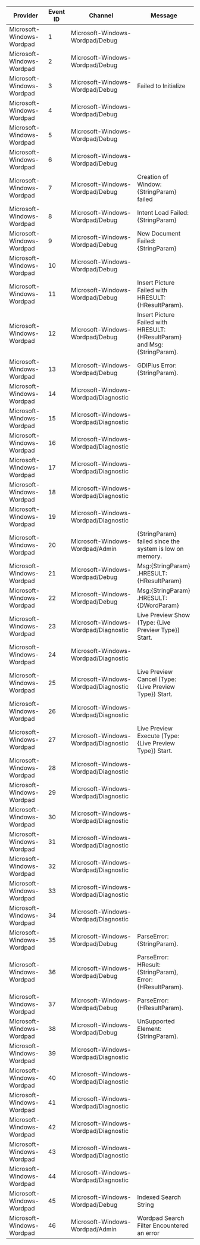 Provider                   |  Event ID  |  Channel                               |  Message
---------------------------|------------|----------------------------------------|--------------------------------------------------------------------------
Microsoft-Windows-Wordpad  |  1         |  Microsoft-Windows-Wordpad/Debug       |
Microsoft-Windows-Wordpad  |  2         |  Microsoft-Windows-Wordpad/Debug       |
Microsoft-Windows-Wordpad  |  3         |  Microsoft-Windows-Wordpad/Debug       |  Failed to Initialize
Microsoft-Windows-Wordpad  |  4         |  Microsoft-Windows-Wordpad/Debug       |
Microsoft-Windows-Wordpad  |  5         |  Microsoft-Windows-Wordpad/Debug       |
Microsoft-Windows-Wordpad  |  6         |  Microsoft-Windows-Wordpad/Debug       |
Microsoft-Windows-Wordpad  |  7         |  Microsoft-Windows-Wordpad/Debug       |  Creation of Window:{StringParam} failed
Microsoft-Windows-Wordpad  |  8         |  Microsoft-Windows-Wordpad/Debug       |  Intent Load Failed: {StringParam}
Microsoft-Windows-Wordpad  |  9         |  Microsoft-Windows-Wordpad/Debug       |  New Document Failed: {StringParam}
Microsoft-Windows-Wordpad  |  10        |  Microsoft-Windows-Wordpad/Debug       |
Microsoft-Windows-Wordpad  |  11        |  Microsoft-Windows-Wordpad/Debug       |  Insert Picture Failed with HRESULT:{HResultParam}.
Microsoft-Windows-Wordpad  |  12        |  Microsoft-Windows-Wordpad/Debug       |  Insert Picture Failed with HRESULT:{HResultParam} and Msg:{StringParam}.
Microsoft-Windows-Wordpad  |  13        |  Microsoft-Windows-Wordpad/Debug       |  GDIPlus Error:{StringParam}.
Microsoft-Windows-Wordpad  |  14        |  Microsoft-Windows-Wordpad/Diagnostic  |
Microsoft-Windows-Wordpad  |  15        |  Microsoft-Windows-Wordpad/Diagnostic  |
Microsoft-Windows-Wordpad  |  16        |  Microsoft-Windows-Wordpad/Diagnostic  |
Microsoft-Windows-Wordpad  |  17        |  Microsoft-Windows-Wordpad/Diagnostic  |
Microsoft-Windows-Wordpad  |  18        |  Microsoft-Windows-Wordpad/Diagnostic  |
Microsoft-Windows-Wordpad  |  19        |  Microsoft-Windows-Wordpad/Diagnostic  |
Microsoft-Windows-Wordpad  |  20        |  Microsoft-Windows-Wordpad/Admin       |  {StringParam} failed since the system is low on memory.
Microsoft-Windows-Wordpad  |  21        |  Microsoft-Windows-Wordpad/Debug       |  Msg:{StringParam} .HRESULT:{HResultParam}
Microsoft-Windows-Wordpad  |  22        |  Microsoft-Windows-Wordpad/Debug       |  Msg:{StringParam} .HRESULT:{DWordParam}
Microsoft-Windows-Wordpad  |  23        |  Microsoft-Windows-Wordpad/Diagnostic  |  Live Preview Show (Type: {Live Preview Type}) Start.
Microsoft-Windows-Wordpad  |  24        |  Microsoft-Windows-Wordpad/Diagnostic  |
Microsoft-Windows-Wordpad  |  25        |  Microsoft-Windows-Wordpad/Diagnostic  |  Live Preview Cancel (Type: {Live Preview Type}) Start.
Microsoft-Windows-Wordpad  |  26        |  Microsoft-Windows-Wordpad/Diagnostic  |
Microsoft-Windows-Wordpad  |  27        |  Microsoft-Windows-Wordpad/Diagnostic  |  Live Preview Execute (Type: {Live Preview Type}) Start.
Microsoft-Windows-Wordpad  |  28        |  Microsoft-Windows-Wordpad/Diagnostic  |
Microsoft-Windows-Wordpad  |  29        |  Microsoft-Windows-Wordpad/Diagnostic  |
Microsoft-Windows-Wordpad  |  30        |  Microsoft-Windows-Wordpad/Diagnostic  |
Microsoft-Windows-Wordpad  |  31        |  Microsoft-Windows-Wordpad/Diagnostic  |
Microsoft-Windows-Wordpad  |  32        |  Microsoft-Windows-Wordpad/Diagnostic  |
Microsoft-Windows-Wordpad  |  33        |  Microsoft-Windows-Wordpad/Diagnostic  |
Microsoft-Windows-Wordpad  |  34        |  Microsoft-Windows-Wordpad/Diagnostic  |
Microsoft-Windows-Wordpad  |  35        |  Microsoft-Windows-Wordpad/Debug       |  ParseError:{StringParam}.
Microsoft-Windows-Wordpad  |  36        |  Microsoft-Windows-Wordpad/Debug       |  ParseError: HResult: {StringParam}, Error: {HResultParam}.
Microsoft-Windows-Wordpad  |  37        |  Microsoft-Windows-Wordpad/Debug       |  ParseError:{HResultParam}.
Microsoft-Windows-Wordpad  |  38        |  Microsoft-Windows-Wordpad/Debug       |  UnSupported Element:{StringParam}.
Microsoft-Windows-Wordpad  |  39        |  Microsoft-Windows-Wordpad/Diagnostic  |
Microsoft-Windows-Wordpad  |  40        |  Microsoft-Windows-Wordpad/Diagnostic  |
Microsoft-Windows-Wordpad  |  41        |  Microsoft-Windows-Wordpad/Diagnostic  |
Microsoft-Windows-Wordpad  |  42        |  Microsoft-Windows-Wordpad/Diagnostic  |
Microsoft-Windows-Wordpad  |  43        |  Microsoft-Windows-Wordpad/Diagnostic  |
Microsoft-Windows-Wordpad  |  44        |  Microsoft-Windows-Wordpad/Diagnostic  |
Microsoft-Windows-Wordpad  |  45        |  Microsoft-Windows-Wordpad/Debug       |  Indexed Search String
Microsoft-Windows-Wordpad  |  46        |  Microsoft-Windows-Wordpad/Admin       |  Wordpad Search Filter Encountered an error